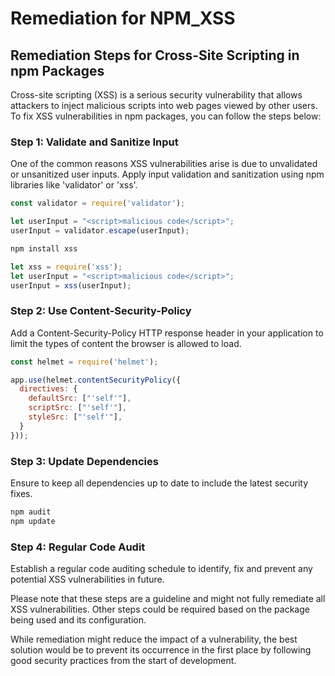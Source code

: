# Remediation for NPM_XSS

## Remediation Steps for Cross-Site Scripting in npm Packages

Cross-site scripting (XSS) is a serious security vulnerability that allows attackers to inject malicious scripts into web pages viewed by other users. To fix XSS vulnerabilities in npm packages, you can follow the steps below:

### Step 1: Validate and Sanitize Input
One of the common reasons XSS vulnerabilities arise is due to unvalidated or unsanitized user inputs. Apply input validation and sanitization using npm libraries like 'validator' or 'xss'.
```javascript
const validator = require('validator');

let userInput = "<script>malicious code</script>";
userInput = validator.escape(userInput);
```
```bash
npm install xss
```
```javascript
let xss = require('xss');
let userInput = "<script>malicious code</script>";
userInput = xss(userInput);
```

### Step 2: Use Content-Security-Policy
Add a Content-Security-Policy HTTP response header in your application to limit the types of content the browser is allowed to load.
```javascript
const helmet = require('helmet');

app.use(helmet.contentSecurityPolicy({
  directives: {
    defaultSrc: ["'self'"],
    scriptSrc: ["'self'"],
    styleSrc: ["'self'"],
  }
}));
```

### Step 3: Update Dependencies
Ensure to keep all dependencies up to date to include the latest security fixes. 
```bash
npm audit
npm update
```

### Step 4: Regular Code Audit
Establish a regular code auditing schedule to identify, fix and prevent any potential XSS vulnerabilities in future.

Please note that these steps are a guideline and might not fully remediate all XSS vulnerabilities. Other steps could be required based on the package being used and its configuration.

While remediation might reduce the impact of a vulnerability, the best solution would be to prevent its occurrence in the first place by following good security practices from the start of development.